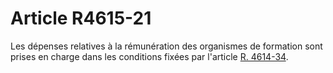 # Article R4615-21

  
Les dépenses relatives à la rémunération des organismes de formation sont prises en charge dans les conditions fixées par l'article [R. 4614-34][1].

 [1]: /affichCodeArticle.do?cidTexte=LEGITEXT000006072050&idArticle=LEGIARTI000018492691&dateTexte=&categorieLien=cid